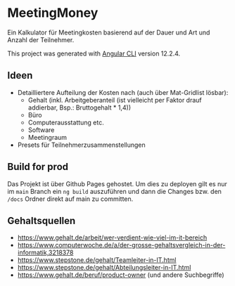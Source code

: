 # MeetingMoney

Ein Kalkulator für Meetingkosten basierend auf der Dauer und Art und Anzahl der Teilnehmer.

This project was generated with [Angular CLI](https://github.com/angular/angular-cli) version 12.2.4.

## Ideen
- Detailliertere Aufteilung der Kosten nach (auch über Mat-Gridlist lösbar):
  - Gehalt (inkl. Arbeitgeberanteil (ist vielleicht per Faktor drauf addierbar, Bsp.: Bruttogehalt * 1,4))
  - Büro
  - Computerausstattung etc.
  - Software
  - Meetingraum
- Presets für Teilnehmerzusammenstellungen

## Build for prod

Das Projekt ist über Github Pages gehostet. Um dies zu deployen gilt es nur im `main` Branch ein `ng build` auszuführen
und dann die Changes bzw. den `/docs` Ordner direkt auf main zu committen.

## Gehaltsquellen
- https://www.gehalt.de/arbeit/wer-verdient-wie-viel-im-it-bereich
- https://www.computerwoche.de/a/der-grosse-gehaltsvergleich-in-der-informatik,3218378
- https://www.stepstone.de/gehalt/Teamleiter-in-IT.html
- https://www.stepstone.de/gehalt/Abteilungsleiter-in-IT.html
- https://www.gehalt.de/beruf/product-owner (und andere Suchbegriffe)
